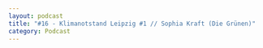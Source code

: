 ```yaml
---
layout: podcast
title: "#16 - Klimanotstand Leipzig #1 // Sophia Kraft (Die Grünen)"
category: Podcast
---
```


<p><script class="podigee-podcast-player" src="https://cdn.podigee.com/podcast-player/javascripts/podigee-podcast-player.js" data-configuration="https://interviews-4-future.podigee.io/16-i4f/embed?context=external"></script></p>
